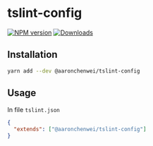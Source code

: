 # tslint-config
[![NPM version](https://img.shields.io/npm/v/@aaronchenwei/tslint-config.svg?style=flat)](https://www.npmjs.com/package/@aaronchenwei/tslint-config)
[![Downloads](http://img.shields.io/npm/dm/@aaronchenwei/tslint-config.svg?style=flat)](https://www.npmjs.com/package/@aaronchenwei/tslint-config)

## Installation

```sh
yarn add --dev @aaronchenwei/tslint-config
```

## Usage

In file `tslint.json`

```json
{
  "extends": ["@aaronchenwei/tslint-config"]
}
```
